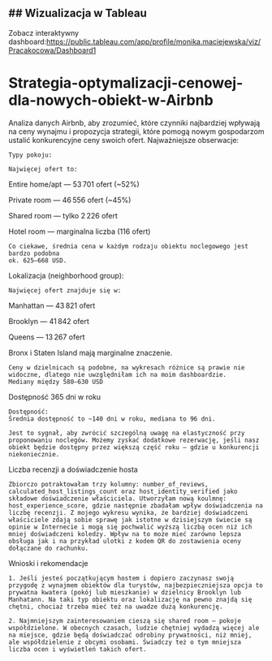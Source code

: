 ## ## Wizualizacja w Tableau
Zobacz interaktywny dashboard:https://public.tableau.com/app/profile/monika.maciejewska/viz/Pracakocowa/Dashboard1 

# Strategia-optymalizacji-cenowej-dla-nowych-obiekt-w-Airbnb
Analiza danych Airbnb, aby zrozumieć, które czynniki najbardziej wpływają na ceny wynajmu i propozycja strategii, które pomogą nowym gospodarzom ustalić konkurencyjne ceny swoich ofert.
 	Najważniejsze obserwacje:
  
 	Typy pokoju:
  
 	Najwięcej ofert to:
  
Entire home/apt — 53 701 ofert (~52%)

Private room — 46 556 ofert (~45%)

Shared room — tylko 2 226 ofert

Hotel room — marginalna liczba (116 ofert)

 	Co ciekawe, średnia cena w każdym rodzaju obiektu noclegowego jest bardzo podobna 
 	ok. 625–668 USD.
Lokalizacja (neighborhood group):

 	Najwięcej ofert znajduje się w:
  
Manhattan — 43 821 ofert

Brooklyn — 41 842 ofert

Queens — 13 267 ofert

Bronx i Staten Island mają marginalne znaczenie.

 	Ceny w dzielnicach są podobne, na wykresach różnice są prawie nie widoczne, dlatego nie uwzględniłam ich na moim dashboardzie. 
 	Mediany między 580–630 USD
  
Dostępność 365 dni w roku

 	Dostępność:
 	Średnia dostępność to ~140 dni w roku, mediana to 96 dni.
  
 	Jest to sygnał, aby zwrócić szczególną uwagę na elastyczność przy proponowaniu noclegów. Możemy zyskać dodatkowe rezerwację, jeśli nasz obiekt będzie dostępny przez większą część roku – gdzie u konkurencji niekoniecznie. 
  
Liczba recenzji a doświadczenie hosta

 	Zbiorczo potraktowałam trzy kolumny: number_of_reviews, calculated_host_listings_count oraz host_identity_verified jako składowe doświadczenie właściciela. Utworzyłam nową koulmnę: host_experience_score, gdzie następnie zbadałam wpływ doświadczenia na liczbę recenzji. Z mojego wykresu wynika, że bardziej doświadczeni właściciele zdają sobie sprawę jak istotne w dzisiejszym świecie są opinie w Internecie i mogą się pochwalić wyższą liczbą ocen niż ich mniej doświadczeni koledzy. Wpływ na to może mieć zarówno lepsza obsługa jak i na przykład ulotki z kodem QR do zostawienia oceny dołączane do rachunku.
  

Wnioski i rekomendacje

 	1. Jeśli jesteś początkującym hostem i dopiero zaczynasz swoją przygodę z wynajmem obiektów dla turystów, najbezpieczniejsza opcja to prywatna kwatera (pokój lub mieszkanie) w dzielnicy Brooklyn lub Manhatann. Na taki typ obiektu oraz lokalizację na pewno znajdą się chętni, chociaż trzeba mieć też na uwadze dużą konkurencję. 
  
 	2. Najmniejszym zainteresowaniem cieszą się shared room – pokoje współdzielone. W obecnych czasach, ludzie chętniej wydadzą więcej ale na miejsce, gdzie będą doświadczać odrobiny prywatności, niż mniej, ale współdzielenie z obcymi osobami. Świadczy też o tym mniejsza liczba ocen i wyświetleń takich ofert.

